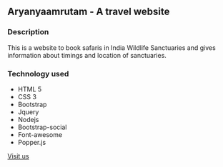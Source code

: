 ## Aryanyaamrutam - A travel website

### Description
This is a website to book safaris in India Wildlife Sanctuaries and gives information about timings and location of sanctuaries.

### Technology used
- HTML 5
- CSS 3
- Bootstrap
- Jquery
- Nodejs
- Bootstrap-social
- Font-awesome
- Popper.js

[Visit us](https://aryanyaamrutam.netlify.app/)
